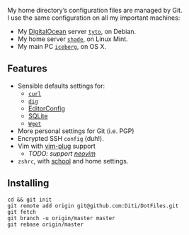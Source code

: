 My home directory’s configuration files are managed by Git.  
I use the same configuration on all my important machines:

- My [DigitalOcean] server [`tyto`], on Debian.
- My home server [`shade`], on Linux Mint.
- My main PC [`iceberg`], on OS X.

Features
--------

- Sensible defaults settings for:
  - [`curl`]
  - [`dig`]
  - [EditorConfig]
  - [SQLite]
  - [`Wget`]
- More personal settings for Git (i.e. PGP)
- Encrypted SSH `config` (duh!).
- Vim with [vim-plug] support
  - _TODO: support [neovim]_
- `zshrc`, with [school] and home settings.

Installing
----------

    cd && git init
    git remote add origin git@github.com:Diti/DotFiles.git
    git fetch
    git branch -u origin/master master
    git rebase origin/master


  [`curl`]: http://curl.haxx.se
  [`dig`]: https://en.wikipedia.org/wiki/dig_(command)
  [DigitalOcean]: https://www.digitalocean.com/?refcode=4e8dbb7743d7
  [EditorConfig]: http://editorconfig.org
  [`iceberg`]: http://iceberg.home.diti.me
  [neovim]: http://neovim.io/
  [school]: http://www.42.fr/
  [`shade`]: http://home.diti.me
  [SQLite]: http://www.sqlite.org
  [`tyto`]: http://tyto.diti.me
  [vim-plug]: https://github.com/junegunn/vim-plug
  [`Wget`]: https://www.gnu.org/software/wget
